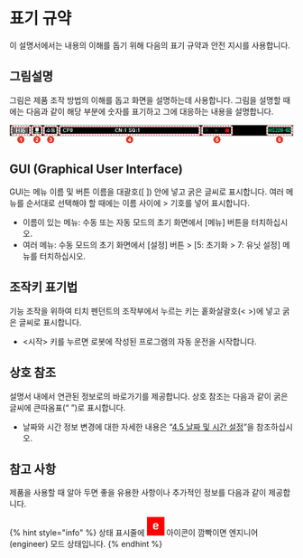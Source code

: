 # 표기 규약

이 설명서에서는 내용의 이해를 돕기 위해 다음의 표기 규약과 안전 지시를 사용합니다.

## 그림설명

그림은 제품 조작 방법의 이해를 돕고 화면을 설명하는데 사용합니다. 그림을 설명할 때에는 다음과 같이 해당 부분에 숫자를 표기하고 그에 대응하는 내용을 설명합니다.

![](../.gitbook/assets/image%20%285%29.png)

## GUI \(Graphical User Interface\)

GUI는 메뉴 이름 및 버튼 이름을 대괄호\(\[ \]\) 안에 넣고 굵은 글씨로 표시합니다. 여러 메뉴를 순서대로 선택해야 할 때에는 이름 사이에 &gt; 기호를 넣어 표시합니다.

* 이름이 있는 메뉴: 수동 또는 자동 모드의 초기 화면에서 \[메뉴\] 버튼을 터치하십시오.
* 여러 메뉴: 수동 모드의 초기 화면에서 \[설정\] 버튼 &gt; \[5: 초기화 &gt; 7: 유닛 설정\] 메뉴를 터치하십시오.



## 조작키 표기법

기능 조작을 위하여 티치 펜던트의 조작부에서 누르는 키는 홑화살괄호\(&lt; &gt;\)에 넣고 굵은 글씨로 표시합니다.

* &lt;시작&gt; 키를 누르면 로봇에 작성된 프로그램의 자동 운전을 시작합니다.

## 상호 참조

설명서 내에서 연관된 정보로의 바로가기를 제공합니다. 상호 참조는 다음과 같이 굵은 글씨에 큰따옴표\(“ ”\)로 표시합니다.

* 날짜와 시간 정보 변경에 대한 자세한 내용은 “[4.5 날짜 및 시간 설정](../menu/date-time-setting.md)”을 참조하십시오.

## 참고 사항

제품을 사용할 때 알아 두면 좋을 유용한 사항이나 추가적인 정보를 다음과 같이 제공합니다.

{% hint style="info" %}
상태 표시줄에  ![](../.gitbook/assets/eng-mode%20%281%29%20%281%29.png) 아이콘이 깜빡이면 엔지니어\(engineer\) 모드 상태입니다.
{% endhint %}



### 



